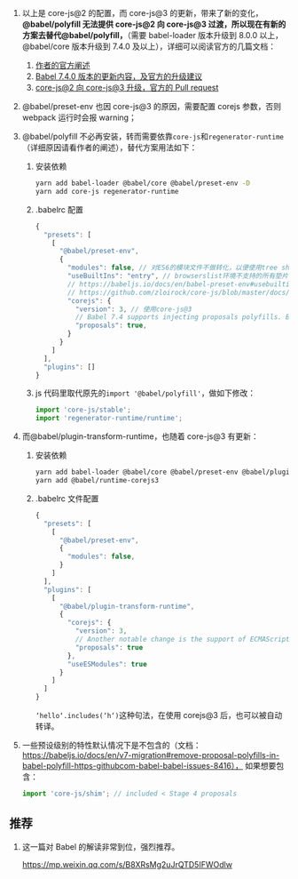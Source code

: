 1. 以上是 core-js@2 的配置，而 core-js@3 的更新，带来了新的变化，**@babel/polyfill 无法提供 core-js@2 向 core-js@3 过渡，所以现在有新的方案去替代@babel/polyfill，**（需要 babel-loader 版本升级到 8.0.0 以上，@babel/core 版本升级到 7.4.0 及以上），详细可以阅读官方的几篇文档：

   1. [作者的官方阐述](https://github.com/zloirock/core-js/blob/master/docs/2019-03-19-core-js-3-babel-and-a-look-into-the-future.md)
   2. [Babel 7.4.0 版本的更新内容，及官方的升级建议](https://babeljs.io/blog/2019/03/19/7.4.0)
   3. [core-js@2 向 core-js@3 升级，官方的 Pull request](https://github.com/babel/babel/pull/7646)

2. @babel/preset-env 也因 core-js@3 的原因，需要配置 corejs 参数，否则 webpack 运行时会报 warning；

3. @babel/polyfill 不必再安装，转而需要依靠`core-js`和`regenerator-runtime`（详细原因请看作者的阐述），替代方案用法如下：

   1. 安装依赖

      ```sh
      yarn add babel-loader @babel/core @babel/preset-env -D
      yarn add core-js regenerator-runtime
      ```

   2. .babelrc 配置

      ```js
      {
        "presets": [
          [
            "@babel/preset-env",
            {
              "modules": false, // 对ES6的模块文件不做转化，以便使用tree shaking、sideEffects等
              "useBuiltIns": "entry", // browserslist环境不支持的所有垫片都导入
              // https://babeljs.io/docs/en/babel-preset-env#usebuiltins
              // https://github.com/zloirock/core-js/blob/master/docs/2019-03-19-core-js-3-babel-and-a-look-into-the-future.md
              "corejs": {
                "version": 3, // 使用core-js@3
                // Babel 7.4 supports injecting proposals polyfills. By default, @babel/preset-env does not inject them, but you can opt-in using the proposals flag: corejs: { version: 3, proposals: true }.
                "proposals": true,
              }
            }
          ]
        ],
        "plugins": []
      }
      ```

   3. js 代码里取代原先的`import '@babel/polyfill'`，做如下修改：

      ```js
      import 'core-js/stable';
      import 'regenerator-runtime/runtime';
      ```

4. 而@babel/plugin-transform-runtime，也随着 core-js@3 有更新：

   1. 安装依赖

      ```sh
      yarn add babel-loader @babel/core @babel/preset-env @babel/plugin-transform-runtime -D
      yarn add @babel/runtime-corejs3
      ```

   2. .babelrc 文件配置

      ```js
      {
        "presets": [
          [
            "@babel/preset-env",
            {
              "modules": false,
            }
          ]
        ],
        "plugins": [
          [
            "@babel/plugin-transform-runtime",
            {
              "corejs": {
                "version": 3,
                // Another notable change is the support of ECMAScript proposals. By default, @babel/plugin-transform-runtime does not inject polyfills for proposals and use entry points which do not include them but, exactly as you can do in @babel/preset-env, you can set the proposals flag to enable them: corejs: { version: 3, proposals: true }.
                "proposals": true
              },
              "useESModules": true
            }
          ]
        ]
      }
      ```

      `‘hello‘.includes(‘h‘)`这种句法，在使用 corejs@3 后，也可以被自动转译。

5. 一些预设级别的特性默认情况下是不包含的（文档：https://babeljs.io/docs/en/v7-migration#remove-proposal-polyfills-in-babel-polyfill-https-githubcom-babel-babel-issues-8416）， 如果想要包含：

   ```js
   import 'core-js/shim'; // included < Stage 4 proposals
   ```

## 推荐

1. 这一篇对 Babel 的解读非常到位，强烈推荐。

    https://mp.weixin.qq.com/s/B8XRsMg2uJrQTD5IFWOdlw